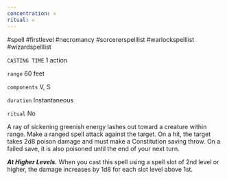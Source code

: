 ```yaml
---
concentration: 𐄂
ritual: 𐄂
---
```

#spell #firstlevel #necromancy #sorcererspelllist #warlockspelllist #wizardspelllist

`CASTING TIME`
1 action

`range`
60 feet

`components`
V, S

`duration`
Instantaneous

`ritual`
No

A ray of sickening greenish energy lashes out toward a creature within range. Make a ranged spell attack against the target. On a hit, the target takes 2d8 poison damage and must make a Constitution saving throw. On a failed save, it is also poisoned until the end of your next turn.

**_At Higher Levels._** When you cast this spell using a spell slot of 2nd level or higher, the damage increases by 1d8 for each slot level above 1st.